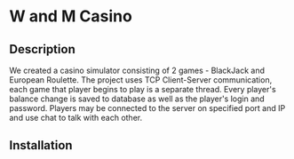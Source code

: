 # W and M Casino

## Description
We created a casino simulator consisting of 2 games - BlackJack and European Roulette. The project uses TCP Client-Server communication, each game that player begins to play is a separate thread.
Every player's balance change is saved to database as well as the player's login and password. Players may be connected to the server on specified port and IP and use chat to talk with each other.

## Installation
